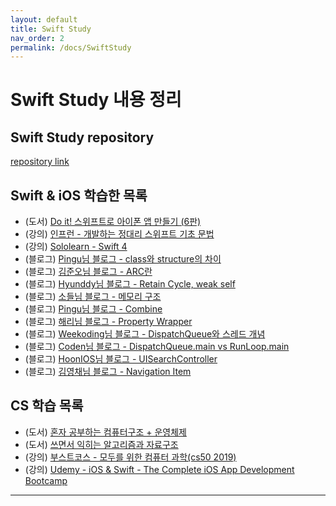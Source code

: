 ```yaml
---
layout: default
title: Swift Study
nav_order: 2
permalink: /docs/SwiftStudy
---
```


# **Swift Study 내용 정리**

## **Swift Study repository**
[repository link](https://github.com/gitforyoung/swiftiosstudy)

## **Swift & iOS 학습한 목록**
- (도서) [Do it! 스위프트로 아이폰 앱 만들기 (6판)](http://www.yes24.com/Product/Goods/107679689)
- (강의) [인프런 - 개발하는 정대리 스위프트 기초 문법](https://www.inflearn.com/course/정대리-스위프트-기초/dashboard)
- (강의) [Sololearn - Swift 4](https://www.sololearn.com/learning/1075)
- (블로그) [Pingu님 블로그 - class와 structure의 차이](https://icksw.tistory.com/271)
- (블로그) [김준오님 블로그 - ARC란](https://velog.io/@kjo1130/ARC%EB%9E%80)
- (블로그) [Hyunddy님 블로그 - Retain Cycle, weak self](https://hyunndyblog.tistory.com/154)
- (블로그) [소들님 블로그 - 메모리 구조](https://babbab2.tistory.com/25)
- (블로그) [Pingu님 블로그 - Combine](https://icksw.tistory.com/271)
- (블로그) [해리님 블로그 - Property Wrapper](https://medium.com/harrythegreat/swift-properywrapper를-이용한-값처리-a8ef0d87e8e)
- (블로그) [Weekoding님 블로그 - DispatchQueue와 스레드 개념](https://weekoding.tistory.com/8)
- (블로그) [Coden님 블로그 - DispatchQueue.main vs RunLoop.main](https://velog.io/@ictechgy/Combine-DispatchQueue.main-VS-RunLoop.main)
- (블로그) [HoonIOS님 블로그 - UISearchController](https://boidevelop.tistory.com/110)
- (블로그) [김영채님 블로그 - Navigation Item](https://velog.io/@kevinkim2586/iOS-Swift-공부-Navigation-Item)
## CS 학습 목록
- (도서) [혼자 공부하는 컴퓨터구조 + 운영체제](http://www.yes24.com/Product/Goods/111378840)
- (도서) [쓰면서 익히는 알고리즘과 자료구조](http://www.yes24.com/Product/Goods/98828718)
- (강의) [부스트코스 - 모두를 위한 컴퓨터 과학(cs50 2019)](www.boostcourse.org/cs112)
- (강의) [Udemy - iOS & Swift - The Complete iOS App Development Bootcamp](https://www.udemy.com/course/ios-13-app-development-bootcamp/)

---

